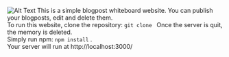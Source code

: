 ![Alt Text](images/image-file.jpg)
This is a simple blogpost whiteboard website. You can publish your blogposts, edit and delete them. <br>
To run this website, clone the repository: `git clone `
Once the server is quit, the memory is deleted. <br>
Simply run npm: `npm install` . <br>
Your server will run at http://localhost:3000/
